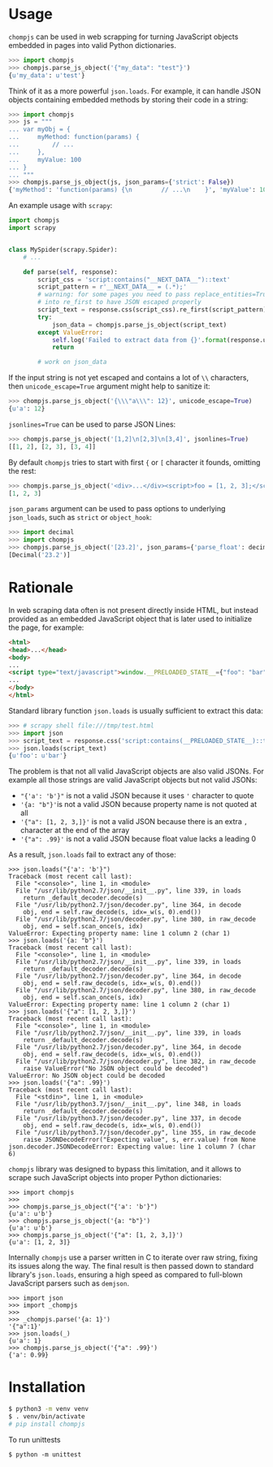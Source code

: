 # Usage

`chompjs` can be used in web scrapping for turning JavaScript objects embedded in pages into valid Python dictionaries.

```python
>>> import chompjs
>>> chompjs.parse_js_object('{"my_data": "test"}')
{u'my_data': u'test'}
```

Think of it as a more powerful `json.loads`. For example, it can handle JSON objects containing embedded methods by storing their code in a string:

```python
>>> import chompjs
>>> js = """
... var myObj = {
...     myMethod: function(params) {
...         // ...
...     },
...     myValue: 100
... }
... """
>>> chompjs.parse_js_object(js, json_params={'strict': False})
{'myMethod': 'function(params) {\n        // ...\n    }', 'myValue': 100}
```

An example usage with `scrapy`:

```python
import chompjs
import scrapy


class MySpider(scrapy.Spider):
    # ...

    def parse(self, response):
        script_css = 'script:contains("__NEXT_DATA__")::text'
        script_pattern = r'__NEXT_DATA__ = (.*);'
        # warning: for some pages you need to pass replace_entities=True
        # into re_first to have JSON escaped properly
        script_text = response.css(script_css).re_first(script_pattern)
        try:
            json_data = chompjs.parse_js_object(script_text)
        except ValueError:
            self.log('Failed to extract data from {}'.format(response.url))
            return

        # work on json_data
```

If the input string is not yet escaped and contains a lot of `\\` characters, then `unicode_escape=True` argument might help to sanitize it:

```python
>>> chompjs.parse_js_object('{\\\"a\\\": 12}', unicode_escape=True)
{u'a': 12}
```

`jsonlines=True` can be used to parse JSON Lines:

```python
>>> chompjs.parse_js_object('[1,2]\n[2,3]\n[3,4]', jsonlines=True)
[[1, 2], [2, 3], [3, 4]]
```

By default `chompjs` tries to start with first `{` or `[` character it founds, omitting the rest:

```python
>>> chompjs.parse_js_object('<div>...</div><script>foo = [1, 2, 3];</script><div>...</div>')
[1, 2, 3]
```

`json_params` argument can be used to pass options to underlying `json_loads`, such as `strict` or `object_hook`:

```python
>>> import decimal
>>> import chompjs
>>> chompjs.parse_js_object('[23.2]', json_params={'parse_float': decimal.Decimal})
[Decimal('23.2')]
```

# Rationale

In web scraping data often is not present directly inside HTML, but instead provided as an embedded JavaScript object that is later used to initialize the page, for example:

```html
<html>
<head>...</head>
<body>
...
<script type="text/javascript">window.__PRELOADED_STATE__={"foo": "bar"}</script>
...
</body>
</html>
```

Standard library function `json.loads` is usually sufficient to extract this data:

```python
>>> # scrapy shell file:///tmp/test.html
>>> import json
>>> script_text = response.css('script:contains(__PRELOADED_STATE__)::text').re_first('__PRELOADED_STATE__=(.*)')
>>> json.loads(script_text)
{u'foo': u'bar'}

```
The problem is that not all valid JavaScript objects are also valid JSONs. For example all those strings are valid JavaScript objects but not valid JSONs:

* `"{'a': 'b'}"` is not a valid JSON because it uses `'` character to quote
* `'{a: "b"}'`is not a valid JSON because property name is not quoted at all
* `'{"a": [1, 2, 3,]}'` is not a valid JSON because there is an extra `,` character at the end of the array
* `'{"a": .99}'` is not a valid JSON because float value lacks a leading 0

As a result, `json.loads` fail to extract any of those:

```
>>> json.loads("{'a': 'b'}")
Traceback (most recent call last):
  File "<console>", line 1, in <module>
  File "/usr/lib/python2.7/json/__init__.py", line 339, in loads
    return _default_decoder.decode(s)
  File "/usr/lib/python2.7/json/decoder.py", line 364, in decode
    obj, end = self.raw_decode(s, idx=_w(s, 0).end())
  File "/usr/lib/python2.7/json/decoder.py", line 380, in raw_decode
    obj, end = self.scan_once(s, idx)
ValueError: Expecting property name: line 1 column 2 (char 1)
>>> json.loads('{a: "b"}')
Traceback (most recent call last):
  File "<console>", line 1, in <module>
  File "/usr/lib/python2.7/json/__init__.py", line 339, in loads
    return _default_decoder.decode(s)
  File "/usr/lib/python2.7/json/decoder.py", line 364, in decode
    obj, end = self.raw_decode(s, idx=_w(s, 0).end())
  File "/usr/lib/python2.7/json/decoder.py", line 380, in raw_decode
    obj, end = self.scan_once(s, idx)
ValueError: Expecting property name: line 1 column 2 (char 1)
>>> json.loads('{"a": [1, 2, 3,]}')
Traceback (most recent call last):
  File "<console>", line 1, in <module>
  File "/usr/lib/python2.7/json/__init__.py", line 339, in loads
    return _default_decoder.decode(s)
  File "/usr/lib/python2.7/json/decoder.py", line 364, in decode
    obj, end = self.raw_decode(s, idx=_w(s, 0).end())
  File "/usr/lib/python2.7/json/decoder.py", line 382, in raw_decode
    raise ValueError("No JSON object could be decoded")
ValueError: No JSON object could be decoded
>>> json.loads('{"a": .99}')
Traceback (most recent call last):
  File "<stdin>", line 1, in <module>
  File "/usr/lib/python3.7/json/__init__.py", line 348, in loads
    return _default_decoder.decode(s)
  File "/usr/lib/python3.7/json/decoder.py", line 337, in decode
    obj, end = self.raw_decode(s, idx=_w(s, 0).end())
  File "/usr/lib/python3.7/json/decoder.py", line 355, in raw_decode
    raise JSONDecodeError("Expecting value", s, err.value) from None
json.decoder.JSONDecodeError: Expecting value: line 1 column 7 (char 6)

```
`chompjs` library was designed to bypass this limitation, and it allows to scrape such JavaScript objects into proper Python dictionaries:

```
>>> import chompjs
>>> 
>>> chompjs.parse_js_object("{'a': 'b'}")
{u'a': u'b'}
>>> chompjs.parse_js_object('{a: "b"}')
{u'a': u'b'}
>>> chompjs.parse_js_object('{"a": [1, 2, 3,]}')
{u'a': [1, 2, 3]}
```

Internally `chompjs` use a parser written in C to iterate over raw string, fixing its issues along the way. The final result is then passed down to standard library's `json.loads`, ensuring a high speed as compared to full-blown JavaScript parsers such as `demjson`.

```
>>> import json
>>> import _chompjs
>>> 
>>> _chompjs.parse('{a: 1}')
'{"a":1}'
>>> json.loads(_)
{u'a': 1}
>>> chompjs.parse_js_object('{"a": .99}')
{'a': 0.99}
```

# Installation

```bash
$ python3 -m venv venv
$ . venv/bin/activate
# pip install chompjs
```

To run unittests

```
$ python -m unittest
```
